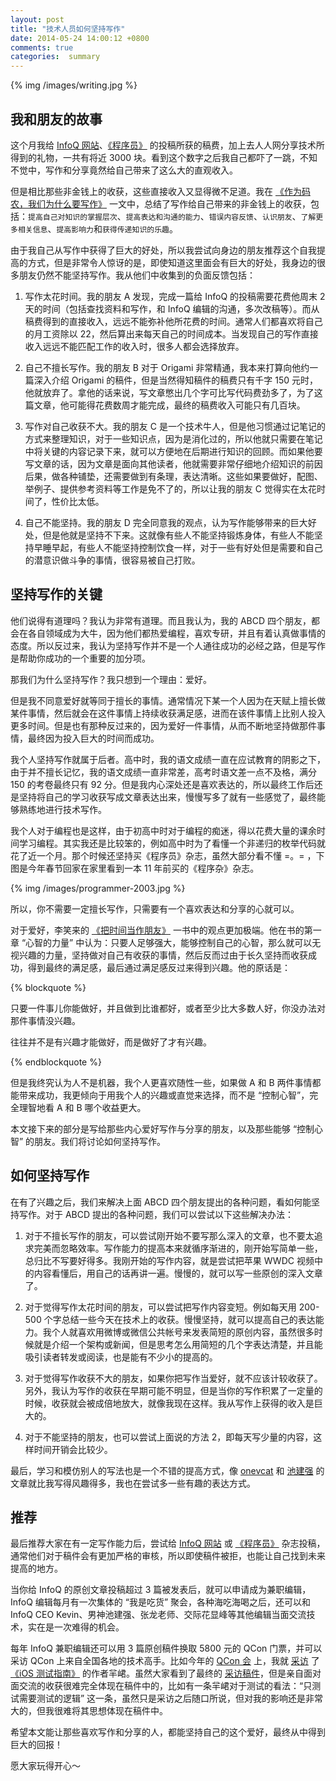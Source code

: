 ```yaml
---
layout: post
title: "技术人员如何坚持写作"
date: 2014-05-24 14:00:12 +0800
comments: true
categories:  summary
---
```


{% img /images/writing.jpg %}

## 我和朋友的故事

这个月我给 [InfoQ 网站](http://www.infoq.com/cn)、[《程序员》](http://programmer.csdn.net/) 的投稿所获的稿费，加上去人人网分享技术所得到的礼物，一共有将近 3000 块。看到这个数字之后我自己都吓了一跳，不知不觉中，写作和分享竟然给自己带来了这么大的直观收入。

但是相比那些非金钱上的收获，这些直接收入又显得微不足道。我在 [《作为码农，我们为什么要写作》](/2014/01/08/why-we-need-write/) 一文中，总结了写作给自己带来的非金钱上的收获，包括：`提高自己对知识的掌握层次`、`提高表达和沟通的能力`、`错误内容反馈`、`认识朋友`、`了解更多相关信息`、`提高影响力`和`获得传递知识的乐趣`。

由于我自己从写作中获得了巨大的好处，所以我尝试向身边的朋友推荐这个自我提高的方式，但是非常令人惊讶的是，即使知道这里面会有巨大的好处，我身边的很多朋友仍然不能坚持写作。我从他们中收集到的负面反馈包括：

 1. 写作太花时间。我的朋友 A 发现，完成一篇给 InfoQ 的投稿需要花费他周末 2 天的时间（包括查找资料和写作，和 InfoQ 编辑的沟通，多次改稿等）。而从稿费得到的直接收入，远远不能弥补他所花费的时间。通常人们都喜欢将自己的月工资除以 22，然后算出来每天自己的时间成本。当发现自己的写作直接收入远远不能匹配工作的收入时，很多人都会选择放弃。

 1. 自己不擅长写作。我的朋友 B 对于 Origami 非常精通，我本来打算向他约一篇深入介绍 Origami 的稿件，但是当然得知稿件的稿费只有千字 150 元时，他就放弃了。拿他的话来说，写文章憋出几个字可比写代码费劲多了，为了这篇文章，他可能得花费数周才能完成，最终的稿费收入可能只有几百块。

 1. 写作对自己收获不大。我的朋友 C 是一个技术牛人，但是他习惯通过记笔记的方式来整理知识，对于一些知识点，因为是消化过的，所以他就只需要在笔记中将关键的内容记录下来，就可以方便地在后期进行知识的回顾。而如果他要写文章的话，因为文章是面向其他读者，他就需要非常仔细地介绍知识的前因后果，做各种铺垫，还需要做到有条理，表达清晰。这些如果要做好，配图、举例子、提供参考资料等工作是免不了的，所以让我的朋友 C 觉得实在太花时间了，性价比太低。

 1. 自己不能坚持。我的朋友 D 完全同意我的观点，认为写作能够带来的巨大好处，但是他就是坚持不下来。这就像有些人不能坚持锻炼身体，有些人不能坚持早睡早起，有些人不能坚持控制饮食一样，对于一些有好处但是需要和自己的潜意识做斗争的事情，很容易被自己打败。

## 坚持写作的关键

他们说得有道理吗？我认为非常有道理。而且我认为，我的 ABCD 四个朋友，都会在各自领域成为大牛，因为他们都热爱编程，喜欢专研，并且有着认真做事情的态度。所以反过来，我认为坚持写作并不是一个人通往成功的必经之路，但是写作是帮助你成功的一个重要的加分项。

那我们为什么坚持写作？我只想到一个理由：爱好。

但是我不同意爱好就等同于擅长的事情。通常情况下某一个人因为在天赋上擅长做某件事情，然后就会在这件事情上持续收获满足感，进而在该件事情上比别人投入更多时间。但是也有那种反过来的，因为爱好一件事情，从而不断地坚持做那件事情，最终因为投入巨大的时间而成功。

我个人坚持写作就属于后者。高中时，我的语文成绩一直在应试教育的阴影之下，由于并不擅长记忆，我的语文成绩一直非常差，高考时语文差一点不及格，满分 150 的考卷最终只有 92 分。但是我内心深处还是喜欢表达的，所以最终工作后还是坚持将自己的学习收获写成文章表达出来，慢慢写多了就有一些感觉了，最终能够熟练地进行技术写作。

我个人对于编程也是这样，由于初高中时对于编程的痴迷，得以花费大量的课余时间学习编程。其实我还是比较笨的，例如高中时为了看懂一个非递归的枚举代码就花了近一个月。那个时候还坚持买《程序员》杂志，虽然大部分看不懂 =。= ，下图是今年春节回家在家里看到一本 11 年前买的《程序杂》杂志。

{% img /images/programmer-2003.jpg %}

所以，你不需要一定擅长写作，只需要有一个喜欢表达和分享的心就可以。

对于爱好，李笑来的 [《把时间当作朋友》](http://book.douban.com/subject/3609132/) 一书中的观点更加极端。他在书的第一章 “心智的力量” 中认为：只要人足够强大，能够控制自己的心智，那么就可以无视兴趣的力量，坚持做对自己有收获的事情，然后反而过由于长久坚持而收获成功，得到最终的满足感，最后通过满足感反过来得到兴趣。他的原话是：

{% blockquote %}

只要一件事儿你能做好，并且做到比谁都好，或者至少比大多数人好，你没办法对那件事情没兴趣。

往往并不是有兴趣才能做好，而是做好了才有兴趣。

{% endblockquote %}

但是我终究认为人不是机器，我个人更喜欢随性一些，如果做 A 和 B 两件事情都能带来成功，我更倾向于用我个人的兴趣或直觉来选择，而不是 “控制心智”，完全理智地看 A 和 B 哪个收益更大。

本文接下来的部分是写给那些内心爱好写作与分享的朋友，以及那些能够 “控制心智” 的朋友。我们将讨论如何坚持写作。

## 如何坚持写作

在有了兴趣之后，我们来解决上面 ABCD 四个朋友提出的各种问题，看如何能坚持写作。对于 ABCD 提出的各种问题，我们可以尝试以下这些解决办法：

 1. 对于不擅长写作的朋友，可以尝试刚开始不要写那么深入的文章，也不要太追求完美而忽略效率。写作能力的提高本来就循序渐进的，刚开始写简单一些，总归比不写要好得多。我刚开始的写作内容，就是尝试把苹果 WWDC 视频中的内容看懂后，用自己的话再讲一遍。慢慢的，就可以写一些原创的深入文章了。

 2. 对于觉得写作太花时间的朋友，可以尝试把写作内容变短。例如每天用 200-500 个字总结一些今天在技术上的收获。慢慢坚持，就可以提高自己的表达能力。我个人就喜欢用微博或微信公共帐号来发表简短的原创内容，虽然很多时候就是介绍一个架构或新闻，但是思考怎么用简短的几个字表达清楚，并且能吸引读者转发或阅读，也是能有不少小的提高的。

 3. 对于觉得写作收获不大的朋友，如果你把写作当爱好，就不应该计较收获了。另外，我认为写作的收获在早期可能不明显，但是当你的写作积累了一定量的时候，收获就会被成倍地放大，就像我现在这样。我从写作上获得的收入是巨大的。

 4. 对于不能坚持的朋友，也可以尝试上面说的方法 2，即每天写少量的内容，这样时间开销会比较少。


最后，学习和模仿别人的写法也是一个不错的提高方式，像 [onevcat](http://onevcat.com/) 和 [池建强](http://macshuo.com/) 的文章就比我写得风趣得多，我也在尝试多一些有趣的表达方式。


## 推荐

最后推荐大家在有一定写作能力后，尝试给 [InfoQ 网站](http://www.infoq.com/cn) 或 [《程序员》](http://programmer.csdn.net/) 杂志投稿，通常他们对于稿件会有更加严格的审核，所以即使稿件被拒，也能让自己找到未来提高的地方。

当你给 InfoQ 的原创文章投稿超过 3 篇被发表后，就可以申请成为兼职编辑，InfoQ 编辑每月有一次集体的 “我是吃货” 聚会，各种海吃海喝之后，还可以和 InfoQ CEO Kevin、男神池建强、张龙老师、交际花显峰等其他编辑当面交流技术，实在是一次难得的机会。

每年 InfoQ 兼职编辑还可以用 3 篇原创稿件换取 5800 元的 QCon 门票，并可以采访 QCon 上来自全国各地的技术高手。比如今年的 [QCon 会](http://www.qconbeijing.com/) 上，我就 [采访](http://www.infoq.com/cn/news/2014/04/interview-ios-test-guide-author) 了 [《iOS 测试指南》](http://www.amazon.cn/%E5%9B%BE%E4%B9%A6/dp/product-description/B00JPVNFKM) 的作者羋峮。虽然大家看到了最终的 [采访稿件](http://www.infoq.com/cn/news/2014/04/interview-ios-test-guide-author)，但是亲自面对面交流的收获很难完全体现在稿件中的，比如有一条羋峮对于测试的看法：“只测试需要测试的逻辑” 这一条，虽然只是采访之后随口所说，但对我的影响还是非常大的，但我很难将其思想体现在稿件中。

希望本文能让那些喜欢写作和分享的人，都能坚持自己的这个爱好，最终从中得到巨大的回报！

愿大家玩得开心～